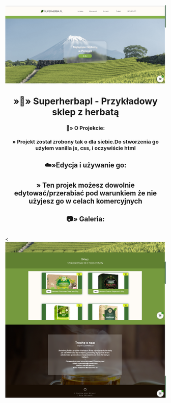 
<img align="center" src="s1.png" >
<h1 align="center">»🌿» Superherbapl - Przykładowy sklep z herbatą </h1>
<h3 align="center">🌵» O Projekcie:</h3>
<h3 align="center">» Projekt został zrobony tak o dla siebie.Do stworzenia go  użyłem vanilla js, css, i oczywiście html</h3>
 <h2 align="center">☁️»Edycja i używanie go:</h2>
<h2 align="center">» Ten projek możesz dowolnie edytować/przerabiać pod warunkiem że nie użyjesz go w celach komercyjnych </h2> 
<h2 align="center">📷» Galeria:</h2>
  </br>
  <
  <img align="center" src="s2.png" >
 </br>
  <img align="center" src="s3.png" >

